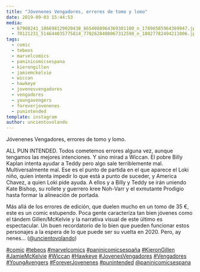 ```yaml
---
title: "Jóvenenes Vengadores, errores de tomo y lomo"
date: 2019-09-03 15:44:53
media: 
  - 67908241_186698129020438_6654088964369301100_n_17898585964369947.jpg
  - 70121231_514644035775814_7702628408067312598_n_18027782494211006.jpg
tags: 
  - comic
  - tebeos
  - marvelcomics
  - paninicomicsespana
  - kierongillen
  - jamiemckelvie
  - wiccan
  - hawkeye
  - jovenesvengadores
  - vengadores
  - youngavengers
  - foreverjovenenes
  - punintended
template: instagram
author: uncientovolando
---
```


Jóvenenes Vengadores, errores de tomo y lomo.

ALL PUN INTENDED. Todos cometemos errores alguna vez, aunque tengamos las mejores intenciones. Y sino mirad a Wiccan. El pobre Billy Kaplan intenta ayudar a Teddy pero algo sale terriblemente mal. Multiversalmente mal. 
Ese es el punto de partida en el que aparece el Loki niño, quien intenta impedir lo que está a punto de suceder, y America Chavez, a quien Loki pide ayuda. A ellos y a Billy y Teddy se irán uniendo Kate Bishop, su rollete y guerrero kree Noh-Varr y el exmutante Prodigio hasta formar la alineación de portada.

Más allá de los errores de edición, que duelen mucho en un tomo de 35 €, este es un comic estupendo. Poca gente caracteriza tan bien jóvenes como el tándem Gillen/McKelvie y la narrativa visual de este último es espectacular. Un buen recordatorío de lo bien que pueden funcionar estos personajes a la espera de lo que puede ser su vuelta en 2020. Pero, ay nenes... ([@uncientovolando](https://instagram.com/uncientovolando))






[#comic](/tags/comic) [#tebeos](/tags/tebeos) [#marvelcomics](/tags/marvelcomics) [#paninicomicsespaña](/tags/paninicomicsespana) [#KieronGillen](/tags/kierongillen) [#JamieMcKelvie](/tags/jamiemckelvie) [#Wiccan](/tags/wiccan) [#Hawkeye](/tags/hawkeye) [#JovenesVengadores](/tags/jovenesvengadores) [#Vengadores](/tags/vengadores) [#YoungAvengers](/tags/youngavengers) [#ForeverJovenenes](/tags/foreverjovenenes) [#punintended](/tags/punintended) [@paninicomicsespana](https://instagram.com/paninicomicsespana)
